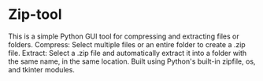 # Zip-tool
This is a simple Python GUI tool for compressing and extracting files or folders.  Compress: Select multiple files or an entire folder to create a .zip file. Extract: Select a .zip file and automatically extract it into a folder with the same name, in the same location. Built using Python's built-in zipfile, os, and tkinter modules.
